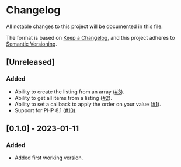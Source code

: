 # Changelog

All notable changes to this project will be documented in this file.

The format is based on [Keep a Changelog](https://keepachangelog.com/en/1.0.0/),
and this project adheres to [Semantic Versioning](https://semver.org/spec/v2.0.0.html).

## [Unreleased]

### Added

- Ability to create the listing from an array ([#3](https://github.com/khalyomede/reorder-before-after/issues/3)).
- Ability to get all items from a listing ([#2](https://github.com/khalyomede/reorder-before-after/issues/2)).
- Ability to set a callback to apply the order on your value ([#1](https://github.com/khalyomede/reorder-before-after/issues/10)).
- Support for PHP 8.1 ([#10](https://github.com/khalyomede/reorder-before-after/issues/10)).

## [0.1.0] - 2023-01-11

### Added

- Added first working version.

